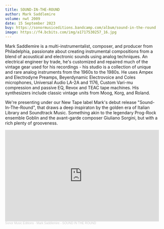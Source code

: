 ```yaml
---
title: SOUND-IN-THE-ROUND
author: Mark Saddlemire
volume: nwt 2009
date: 15 September 2023
buy: https://sonormusiceditions.bandcamp.com/album/sound-in-the-round
image: https://f4.bcbits.com/img/a1717530257_16.jpg
---
```

Mark Saddlemire is a multi-instrumentalist, composer, and producer from Philadelphia, passionate about creating instrumental compositions from a blend of acoustical and electronic sounds using analog techniques. An electrical engineer by trade, he's customized and repaired much of the vintage gear used for his recordings - his studio is a collection of unique and rare analog instruments from the 1960s to the 1980s. He uses Ampex and Electrodyne Preamps, Beyerdynamic Electrovoice and Coles microphones, Universal Audio LA-2A and 1176, Custom Vari-mu compression and passive EQ, Revox and TEAC tape machines. His synthesizers include classic vintage units from Moog, Korg, and Roland.

We're presenting under our New Tape label Mark's debut release "Sound-In-The-Round", that draws a deep inspiraton by the golden era of Italian Library and Soundtrack Music. Something akin to the legendary Prog-Rock ensemble Goblin and the avant-garde composer Giuliano Sorgini, but with a rich plenty of grooveness.

<iframe width="100%" height="300" scrolling="no" frameborder="no" allow="autoplay" src="https://w.soundcloud.com/player/?url=https%3A//api.soundcloud.com/tracks/1575926467&color=%23ff5500&auto_play=false&hide_related=true&show_comments=false&show_user=true&show_reposts=false&show_teaser=false&visual=true"></iframe><div style="font-size: 10px; color: #cccccc;line-break: anywhere;word-break: normal;overflow: hidden;white-space: nowrap;text-overflow: ellipsis; font-family: Interstate,Lucida Grande,Lucida Sans Unicode,Lucida Sans,Garuda,Verdana,Tahoma,sans-serif;font-weight: 100;"><a href="https://soundcloud.com/sonormusiceditions" title="Sonor Music Editions" target="_blank" style="color: #cccccc; text-decoration: none;">Sonor Music Editions</a> · <a href="https://soundcloud.com/sonormusiceditions/mark-saddlemire-sound-in-the-round" title="Mark Saddlemire - SOUND IN THE ROUND" target="_blank" style="color: #cccccc; text-decoration: none;">Mark Saddlemire - SOUND IN THE ROUND</a></div>
